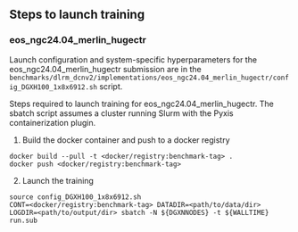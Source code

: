 ## Steps to launch training

### eos_ngc24.04_merlin_hugectr

Launch configuration and system-specific hyperparameters for the
eos_ngc24.04_merlin_hugectr submission are in the
`benchmarks/dlrm_dcnv2/implementations/eos_ngc24.04_merlin_hugectr/config_DGXH100_1x8x6912.sh` script.

Steps required to launch training for eos_ngc24.04_merlin_hugectr.  The sbatch
script assumes a cluster running Slurm with the Pyxis containerization plugin.

1. Build the docker container and push to a docker registry

```
docker build --pull -t <docker/registry:benchmark-tag> .
docker push <docker/registry:benchmark-tag>
```

2. Launch the training
```
source config_DGXH100_1x8x6912.sh
CONT=<docker/registry:benchmark-tag> DATADIR=<path/to/data/dir> LOGDIR=<path/to/output/dir> sbatch -N ${DGXNNODES} -t ${WALLTIME} run.sub
```
